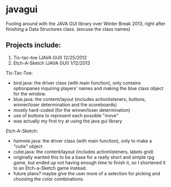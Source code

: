 javagui
=======

Fooling around with the JAVA GUI library over Winter Break 2013, right after finishing a Data Structures class.
(excuse the class names)

Projects include: 
----
1. Tic-tac-toe (JAVA GUI)  12/25/2012
2. Etch-A-Sketch (JAVA GUI) 1/12/2013

Tic-Tac-Toe:
- bird.java: the driver class (with main function), only contains optionpanes inquiring players' names and making the blue class object for the window.
- blue.java: the content/layout (includes actionlisteners, buttons, winner/loser determination and the scoreboards)
- mostly hard-coded (for the winner/loser determination)
- use of buttons to represent each possible "move"
- was actually my first try at using the java gui library

Etch-A-Sketch:
- hammie.java: the driver class (with main function), only to make a "cutie" object
- cutie.java: the content/layout (includes actionlisteners, labels grid)
- originally wanted this to be a base for a really short and simple rpg game, but ended up not having enough time to finish it, so I shortened it to an Etch-a-Sketch game instead. 
- future plans? maybe give the user more of a selection for picking and choosing the color combinations.
